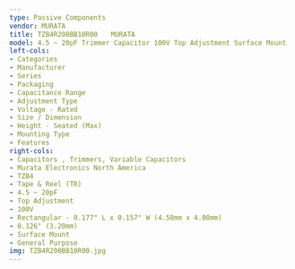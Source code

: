 ```yaml
---
type: Passive Components
vendor: MURATA
title: TZB4R200BB10R00　　MURATA
model: 4.5 ~ 20pF Trimmer Capacitor 100V Top Adjustment Surface Mount
left-cols:
- Categories
- Manufacturer
- Series
- Packaging 
- Capacitance Range
- Adjustment Type
- Voltage - Rated
- Size / Dimension
- Height - Seated (Max)
- Mounting Type
- Features
right-cols:
- Capacitors , Trimmers, Variable Capacitors
- Murata Electronics North America
- TZB4
- Tape & Reel (TR) 
- 4.5 ~ 20pF
- Top Adjustment
- 100V
- Rectangular - 0.177" L x 0.157" W (4.50mm x 4.00mm)
- 0.126" (3.20mm)
- Surface Mount
- General Purpose
img: TZB4R200BB10R00.jpg
---
```


